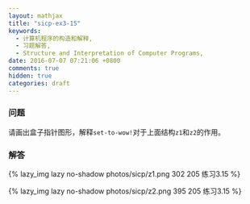 ```yaml
---
layout: mathjax
title: "sicp-ex3-15"
keywords:
  - 计算机程序的构造和解释,
  - 习题解答,
  - Structure and Interpretation of Computer Programs,
date: 2016-07-07 07:21:06 +0800
comments: true
hidden: true
categories: draft
---
```


### 问题

请画出盒子指针图形，解释`set-to-wow!`对于上面结构`z1`和`z2`的作用。

### 解答

{% lazy_img lazy no-shadow photos/sicp/z1.png 302 205 练习3.15 %}

{% lazy_img lazy no-shadow photos/sicp/z2.png 395 205 练习3.15 %}
